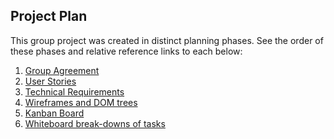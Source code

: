 ## Project Plan
This group project was created in distinct planning phases. See the order of these phases and relative reference links to each below: 
1. [Group Agreement][1]
2. [User Stories][2]
3. [Technical Requirements][3]
4. [Wireframes and DOM trees][4]
5. [Kanban Board][5]
6. [Whiteboard break-downs of tasks][6]

[1]: planning/group-agreement.md
[2]: planning/user-stories.md
[3]: planning/technical-requirements.md
[4]: planning/wireframes-and-DOM/
[5]: ../../projects/1
[6]: planning/task-breakdowns/
